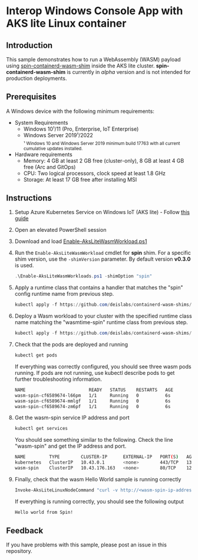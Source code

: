 # Interop Windows Console App with AKS lite Linux container

## Introduction
This sample demonstrates how to run a WebAssembly (WASM) payload using [spin-containerd-wasm-shim](https://github.com/deislabs/containerd-wasm-shims) inside the AKS lite cluster. **spin-containerd-wasm-shim** is currently in _alpha_ version and is not intended for production deployments. 

## Prerequisites
A Windows device with the following minimum requirements:
* System Requirements
   * Windows 10¹/11 (Pro, Enterprise, IoT Enterprise)
   * Windows Server 2019¹/2022  
   <sub>¹ Windows 10 and Windows Server 2019 minimum build 17763 with all current cumulative updates installed.</sub>
* Hardware requirements
  * Memory: 4 GB at least 2 GB free (cluster-only), 8 GB at least 4 GB free (Arc and GitOps)
  * CPU: Two logical processors, clock speed at least 1.8 GHz
  * Storage: At least 17 GB free after installing MSI

## Instructions
1. Setup Azure Kubernetes Service on Windows IoT (AKS lite) - Follow [this guide](/docs/AKS-Lite-Deployment-Guidance.md) 
1. Open an elevated PowerShell session
1. Download and load [Enable-AksLiteWasmWorkload.ps1](./Enable-AksLiteWasmWorkloads.ps1)
1. Run the `Enable-AksLiteWasmWorkload` cmdlet for **spin** shim. For a specific shim version, use the `-shimVersion` parameter. By default version **v0.3.0** is used.
    ```powershell
    .\Enable-AksLiteWasmWorkloads.ps1 -shimOption "spin"
    ```
1. Apply a runtime class that contains a handler that matches the "spin" config runtime name from previous step.
    ```powershell
    kubectl apply -f https://github.com/deislabs/containerd-wasm-shims/releases/download/v0.3.0/spin_runtime.yaml
    ```
1. Deploy a Wasm workload to your cluster with the specified runtime class name matching the "wasmtime-spin" runtime class from previous step.
    ```powershell
    kubectl apply -f https://github.com/deislabs/containerd-wasm-shims/releases/download/v0.3.0/spin_workload.yaml
    ```
1. Check that the pods are deployed and running
    ```powershell
    kubectl get pods
    ```
    If everything was correctly configured, you should see three wasm pods running. If pods are not running, use kubectl describe pods <name-of-pod> to get further troubleshooting information.

    ```bash
    NAME                        READY   STATUS    RESTARTS   AGE
    wasm-spin-cf6589674-l66pm   1/1     Running   0          6s
    wasm-spin-cf6589674-mmlgf   1/1     Running   0          6s
    wasm-spin-cf6589674-zm6pf   1/1     Running   0          6s
    ```
1. Get the wasm-spin service IP address and port
    ```powershell
    kubectl get services
    ```
    You should see something similar to the following. Check the line "wasm-spin" and get the IP address and port.

    ```bash
    NAME         TYPE        CLUSTER-IP      EXTERNAL-IP   PORT(S)   AGE
    kubernetes   ClusterIP   10.43.0.1       <none>        443/TCP   13h
    wasm-spin    ClusterIP   10.43.176.163   <none>        80/TCP    12h
    ```
1. Finally, check that the wasm Hello World sample is running correctly
    ```powershell
    Invoke-AksLiteLinuxNodeCommand "curl -v http://<wasm-spin-ip-address>:<wasm-spin-port>/hello"
    ```
    If everything is running correctly, you should see the following output
    ```bash
    Hello world from Spin!
    ```

## Feedback
If you have problems with this sample, please post an issue in this repository.